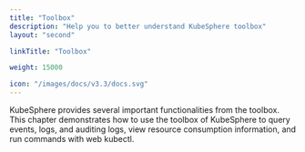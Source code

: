 ```yaml
---
title: "Toolbox"
description: "Help you to better understand KubeSphere toolbox"
layout: "second"

linkTitle: "Toolbox"

weight: 15000

icon: "/images/docs/v3.3/docs.svg"
---
```


KubeSphere provides several important functionalities from the toolbox. This chapter demonstrates how to use the toolbox of KubeSphere to query events, logs, and auditing logs, view resource consumption information, and run commands with web kubectl.
